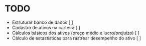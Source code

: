 # TODO

- Estruturar banco de dados [ ]
- Cadastro de ativos na carteira [ ]
- Cálculos básicos dos ativos (preço médio e lucro/prejuízo) [ ]
- Cálculo de estastísticas para rastrear desempenho do ativo [ ]
